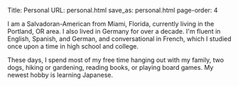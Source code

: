Title: Personal
URL: personal.html
save_as: personal.html
page-order: 4

<div class="left">
<div class="inner">
<p>
I am a Salvadoran-American from Miami, Florida, currently living in the Portland, OR area. I also lived in Germany for over a decade. I'm fluent in English, Spanish, and German, and conversational in French, which I studied once upon a time in high school and college.</p>
<p> 
These days, I spend most of my free time hanging out with my family, two dogs, hiking or gardening, reading books, or playing board games. My newest hobby is learning Japanese.
</p>
</div>
</div>
